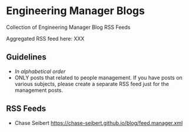 # Engineering Manager Blogs

Collection of Engineering Manager Blog RSS Feeds

Aggregated RSS feed here: XXX

## Guidelines

- *In alphabetical order*
- ONLY posts that related to people management. If you have posts on various subjects, please create a separate RSS feed just for the management posts.

## RSS Feeds

- Chase Seibert https://chase-seibert.github.io/blog/feed.manager.xml
